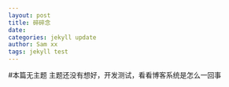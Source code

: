 ```yaml
---
layout: post
title: 碎碎念
date: 
categories: jekyll update
author: Sam xx
tags: jekyll test
---
```


#本篇无主题
主题还没有想好，开发测试，看看博客系统是怎么一回事
